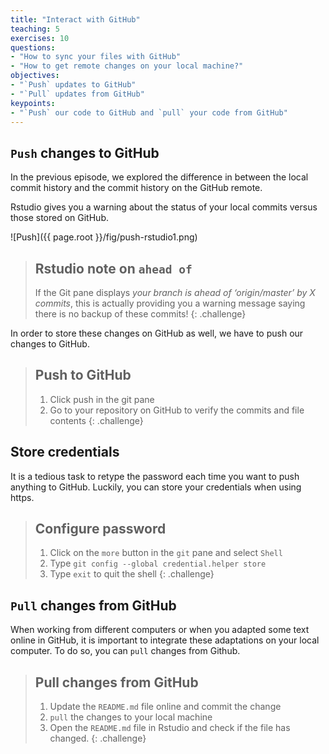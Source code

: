```yaml
---
title: "Interact with GitHub"
teaching: 5
exercises: 10
questions:
- "How to sync your files with GitHub"
- "How to get remote changes on your local machine?"
objectives:
- "`Push` updates to GitHub"
- "`Pull` updates from GitHub"
keypoints:
- "`Push` our code to GitHub and `pull` your code from GitHub"
---
```


## `Push` changes to GitHub

In the previous episode, we explored the difference in between the local commit history and the commit history on the GitHub remote. 

Rstudio gives you a warning about the status of your local commits versus those stored on GitHub.  

![Push]({{ page.root }}/fig/push-rstudio1.png)

> ## Rstudio note on `ahead of`
> 
> If the Git pane displays *your branch is ahead of ‘origin/master’ by X commits*, this is actually providing you a warning message saying there is no backup of these commits!
{: .challenge}

In order to store these changes on GitHub as well, we have to push our changes to GitHub.

> ## Push to GitHub
> 
> 1. Click push in the git pane
> 2. Go to your repository on GitHub to verify the commits and file contents
{: .challenge}

## Store credentials

It is a tedious task to retype the password each time you want to push anything to GitHub. Luckily, you can store your credentials when using https.

> ## Configure password
> 
> 1. Click on the `more` button in the `git` pane and select `Shell`
> 2. Type `git config --global credential.helper store`
> 3. Type `exit` to quit the shell
{: .challenge}

## `Pull` changes from GitHub

When working from different computers or when you adapted some text online in GitHub, it is important to integrate these adaptations on your local computer. To do so, you can `pull` changes from Github.

> ## Pull changes from GitHub
> 
> 1. Update the `README.md` file online and commit the change
> 2. `pull` the changes to your local machine
> 3. Open the `README.md` file in Rstudio and check if the file has changed.
{: .challenge}